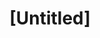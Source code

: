 ---
pid: ch594
title: "[Untitled]"
location_transcription: Germantown
coordinates: "[-75.1936241, 40.0316601]"
zipcode: '19125'
gen_neighborhood: River Wards
neighborhood: Fishtown,Kensington
outside_phl: 
age: 
age_range: 
instagram: 
image_file_name: ch_594.jpg
proposal_transcription: Sun Ra straddling Saturn
topic: 
topic_summary: 0, 0
type: Other No Form
keywords_other: sun ra, saturn
credit: 
image_labels: 
twitter: 
facebook: 
permalink: "/monuments/ch594/"
layout: item-page
---